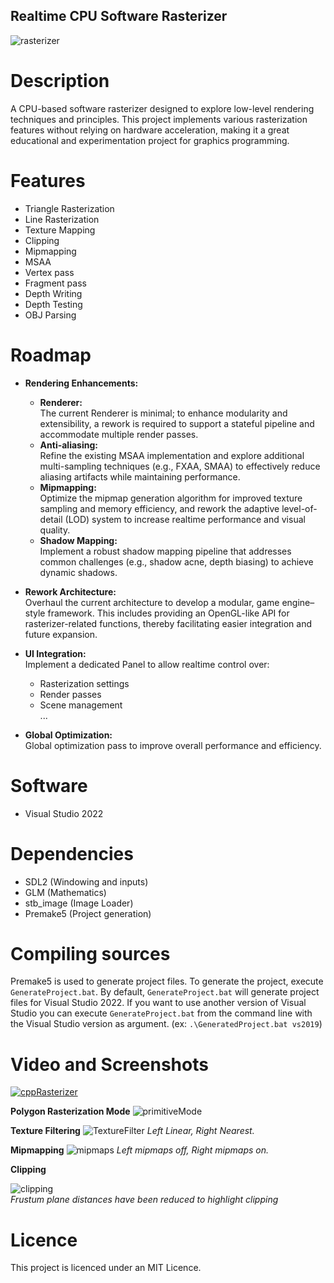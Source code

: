 ## Realtime CPU Software Rasterizer

![rasterizer](https://github.com/user-attachments/assets/5e4d9c2a-f825-4428-9464-f95a6d26f1dc)

# Description
A CPU-based software rasterizer designed to explore low-level rendering techniques and principles. This project implements various rasterization features without relying on hardware acceleration, making it a great educational and experimentation project for graphics programming.

# Features
- Triangle Rasterization
- Line Rasterization
- Texture Mapping
- Clipping
- Mipmapping
- MSAA
- Vertex pass
- Fragment pass
- Depth Writing
- Depth Testing
- OBJ Parsing

# Roadmap
- **Rendering Enhancements:**  
  - **Renderer:**  
    The current Renderer is minimal; to enhance modularity and extensibility, a rework is required to support a stateful pipeline and accommodate multiple render passes.
  - **Anti-aliasing:**  
    Refine the existing MSAA implementation and explore additional multi-sampling techniques (e.g., FXAA, SMAA) to effectively reduce aliasing artifacts while maintaining performance.
  - **Mipmapping:**  
    Optimize the mipmap generation algorithm for improved texture sampling and memory efficiency, and rework the adaptive level-of-detail (LOD) system to increase realtime performance and visual quality.
  - **Shadow Mapping:**  
    Implement a robust shadow mapping pipeline that addresses common challenges (e.g., shadow acne, depth biasing) to achieve dynamic shadows.

- **Rework Architecture:**  
  Overhaul the current architecture to develop a modular, game engine–style framework. This includes providing an OpenGL-like API for rasterizer-related functions, thereby facilitating easier integration and future expansion.

- **UI Integration:**  
  Implement a dedicated Panel to allow realtime control over:
  - Rasterization settings
  - Render passes
  - Scene management  
  ...

- **Global Optimization:**  
Global optimization pass to improve overall performance and efficiency.

# Software
- Visual Studio 2022

# Dependencies
- SDL2 (Windowing and inputs)
- GLM (Mathematics)
- stb_image (Image Loader)
- Premake5 (Project generation)

# Compiling sources
Premake5 is used to generate project files.
To generate the project, execute `GenerateProject.bat`. By default, `GenerateProject.bat` will generate project files for Visual Studio 2022. If you want to use another version of Visual Studio you can execute `GenerateProject.bat` from the command line with the Visual Studio version as argument. (ex: `.\GeneratedProject.bat vs2019`)

# Video and Screenshots
[![cppRasterizer](https://img.youtube.com/vi/UjUxgVGn0rU/0.jpg)](https://www.youtube.com/watch?v=UjUxgVGn0rU)

**Polygon Rasterization Mode**
![primitiveMode](https://github.com/user-attachments/assets/d3d75daa-4ea8-4e84-9cc6-651b9d64f77f)

**Texture Filtering**
![TextureFilter](https://github.com/maxbrundev/Rasterizer/assets/32653095/b9a5a633-657d-4205-8575-53fdfb76b4b3)
*Left Linear, Right Nearest.*

**Mipmapping**
![mipmaps](https://github.com/maxbrundev/Rasterizer/assets/32653095/2aae379f-106f-4db3-85b7-4c7882392c71)
*Left mipmaps off, Right mipmaps on.*

**Clipping**

![clipping](https://github.com/user-attachments/assets/b2ac8825-3ba7-47fa-930d-39986438a02c)  
*Frustum plane distances have been reduced to highlight clipping*

# Licence
This project is licenced under an MIT Licence.
